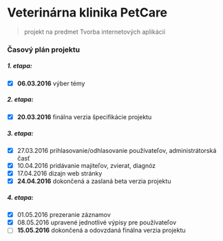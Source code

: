 # Veterinárna klinika PetCare

> projekt na predmet Tvorba internetových aplikácií

### Časový plán projektu
##### 1. etapa:
- [x] **06.03.2016** výber témy

##### 2. etapa:
- [x] **20.03.2016** finálna verzia špecifikácie projektu

##### 3. etapa:
- [x] 27.03.2016 prihlasovanie/odhlasovanie používateľov, administrátorská časť
- [x] 10.04.2016 pridávanie majiteľov, zvierat, diagnóz
- [x] 17.04.2016 dizajn web stránky
- [x] **24.04.2016** dokončená a zaslaná beta verzia projektu

##### 4. etapa:
- [x] 01.05.2016 prezeranie záznamov
- [x] 08.05.2016 upravené jednotlivé výpisy pre používateľov
- [ ] **15.05.2016** dokončená a odovzdaná finálna verzia projektu
